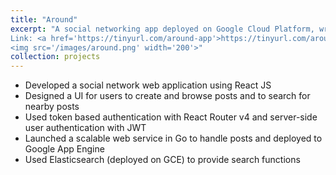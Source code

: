 ```yaml
---
title: "Around"
excerpt: "A social networking app deployed on Google Cloud Platform, written in React and Go<br/><br/>
Link: <a href='https://tinyurl.com/around-app'>https://tinyurl.com/around-app</a><br/><br/>
<img src='/images/around.png' width='200'>"
collection: projects
---
```


* Developed a social network web application using React JS
* Designed a UI for users to create and browse posts and to search for nearby posts
* Used token based authentication with React Router v4 and server-side user authentication with JWT
* Launched a scalable web service in Go to handle posts and deployed to Google App Engine
* Used Elasticsearch (deployed on GCE) to provide search functions
